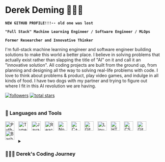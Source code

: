 # Derek Deming 👨🏻‍💻

**`NEW GITHUB PROFILE!!!-- old one was lost`**  

**`"Full Stack" Machine Learning Engineer / Software Engineer / MLOps`**  

**`Former Researcher and Innovative Thinker`**  


I'm full-stack machine learning engineer and software engineer building solutions to make this world a better place. I believe in solving problems that actually exist rather than slapping the title of "AI" on it and call it an "innovative solution". All coding projects are built from the ground up, from planning and designing all the way to solving real-life problems with code. I love to think about problems & product, play video games, and indulge in all kinds of food. I have two dogs with my partner and trying to figure out where I fit in this AI revolution we are having. 

   <p align="left">
      <a href="https://github.com/derekdeming?tab=followers">
         <img alt="followers" title="Follow me on Github" src="https://custom-icon-badges.demolab.com/github/followers/derekdeming?color=236ad3&labelColor=1155ba&style=for-the-badge&logo=person-add&label=Follow&logoColor=white"/></a>
      <a href="https://github.com/derekdeming?tab=repositories&sort=stargazers">
         <img alt="total stars" title="Total stars on GitHub" src="https://custom-icon-badges.demolab.com/github/stars/derekdeming?color=55960c&style=for-the-badge&labelColor=488207&logo=star"/></a>
   </p>

 <!--  ### 📊 New Profile Stats -->

<!-- ![Derek's GitHub stats](https://github-readme-stats.vercel.app/api?username=derekdeming&show_icons=true&theme=gruvbox) -->

   #

### 🧰 Languages and Tools

<img align="left" alt="Python" width="30px" style="padding-right:10px;" src="https://cdn.jsdelivr.net/gh/devicons/devicon/icons/python/python-plain.svg" />
<img align="left" alt="TypeScript" width="30px" style="padding-right:10px;" src="https://cdn.jsdelivr.net/gh/devicons/devicon/icons/typescript/typescript-plain.svg" />
<img align="left" alt="JavaScript" width="30px" style="padding-right:10px;" src="https://cdn.jsdelivr.net/gh/devicons/devicon/icons/javascript/javascript-plain.svg" />
<img align="left" alt="React" width="30px" style="padding-right:10px;" src="https://cdn.jsdelivr.net/gh/devicons/devicon/icons/react/react-original.svg" />
<img align="left" alt="NodeJS" width="30px" style="padding-right:10px;" src="https://cdn.jsdelivr.net/gh/devicons/devicon/icons/nodejs/nodejs-original.svg" />
<img align="left" alt="C++" width="30px" style="padding-right:10px;" src="https://cdn.jsdelivr.net/gh/devicons/devicon/icons/cplusplus/cplusplus-line.svg" />
<img align="left" alt="Git" width="30px" style="padding-right:10px;" src="https://cdn.jsdelivr.net/gh/devicons/devicon/icons/git/git-original.svg" />
<img align="left" alt="Linux" width="30px" style="padding-right:10px;" src="https://cdn.jsdelivr.net/gh/devicons/devicon/icons/linux/linux-original.svg" />
<img align="left" alt="HTML" width="30px" style="padding-right:10px;" src="https://cdn.jsdelivr.net/gh/devicons/devicon/icons/html5/html5-plain.svg" />
<img align="left" alt="CSS" width="30px" style="padding-right:10px;" src="https://cdn.jsdelivr.net/gh/devicons/devicon/icons/css3/css3-plain.svg" />
<img align="left" alt="GitHub" width="30px" style="padding-right:10px;" src="https://cdn.jsdelivr.net/gh/devicons/devicon/icons/github/github-original.svg" />
<img align="left" alt="Bash" width="30px" style="padding-right:10px;" src="https://cdn.jsdelivr.net/gh/devicons/devicon/icons/bash/bash-original.svg" />
<br />

<!-- ![GitHub Streak](https://streak-stats.demolab.com?user=ForrestKnight&theme=gruvbox&border_radius=4.5) -->

#

<details>
 <summary><h3>👨🏻‍💻 Derek's Coding Journey</h3></summary>
   I started my coding journey a bit later than others. I was a premed student studying biology and chemistry in undergrad. I was a student researcher all four years of undergrad doing complex data analysis which is really where my coding journey started. I had a burning passion to learn everything I could about the interdisciplinary field of applied computational biochemistry - code, machine learning, protein design, statistical modeling. And all the while, teaching myself computer science the dream of becoming a medical doctor (MD) dissipated and my love for research and understanding the world began to thrive. I graduated from college with a direct entrance into a PhD program where I was able to do applied (ML) statistical chemistry research on porous material design. I utilized experimental, computational, and theoretical methodology during my graduate studies. I received the Distinguished Graduate Research Fellowship Award to be funded for the rest of my PhD. COVID hit and my introspective time spent alone found me to fall in love with computer science to the point where I left my PhD with a Master’s to pursue a fully computational research role. I performed DFT, Markov Chain Monte Carlo simulations on mutated proteins to understand the energetics when proteins fold. This was a complete shift in what I was doing prior and I really enjoyed it. I eventually shifted towards industry to learn best practices and advance my career further. I became the first hire at a startup within Coca Cola as a ML data scientist where I built out their entire ML platform utilizing Databricks, Snowflake/Snowpark, and Azure DevOps as our cloud providers. Eventually I left to start my journey in ML infrastructure where I am currently working as a Data Platform Software Engineer on the MLOps team at a financial company. This journey has not been linear and I never pictured myself here today but I wouldn’t change a part of it. The journey has been incredible and I have enjoyed it every step of the way! I am looking forward to building my own projects and contributing to open source projects. 

[website]: https://derekdeming.com



## Random Joke Generator

![Jokes Card](https://readme-jokes.vercel.app/api)

## Profile View Counter

![Profile View Counter](https://komarev.com/ghpvc/?username=derekdeming)

---
